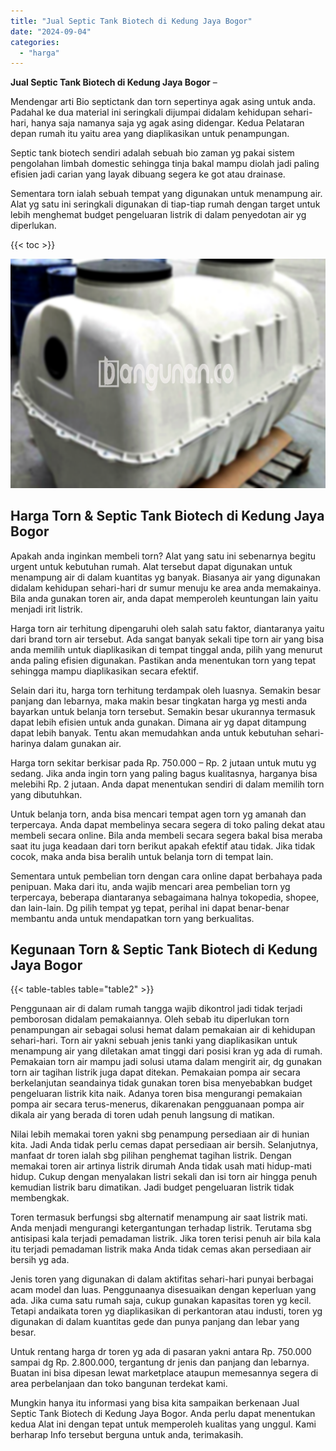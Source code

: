 ```yaml
---
title: "Jual Septic Tank Biotech di Kedung Jaya Bogor"
date: "2024-09-04"
categories: 
  - "harga"
---
```


**Jual Septic Tank Biotech di Kedung Jaya Bogor** –

Mendengar arti Bio septictank dan torn sepertinya agak asing untuk anda. Padahal ke dua material ini seringkali dijumpai didalam kehidupan sehari-hari, hanya saja namanya saja yg agak asing didengar. Kedua Pelataran depan rumah itu yaitu area yang diaplikasikan untuk penampungan.

Septic tank biotech sendiri adalah sebuah bio zaman yg pakai sistem pengolahan limbah domestic sehingga tinja bakal mampu diolah jadi paling efisien jadi carian yang layak dibuang segera ke got atau drainase.

Sementara torn ialah sebuah tempat yang digunakan untuk menampung air. Alat yg satu ini seringkali digunakan di tiap-tiap rumah dengan target untuk lebih menghemat budget pengeluaran listrik di dalam penyedotan air yg diperlukan.

{{< toc >}}

![Jual Septic Tank Biotech di Kedung Jaya Bogor](/images/jual-bio-septictank-37.png)

## Harga Torn & Septic Tank Biotech di Kedung Jaya Bogor

Apakah anda inginkan membeli torn? Alat yang satu ini sebenarnya begitu urgent untuk kebutuhan rumah. Alat tersebut dapat digunakan untuk menampung air di dalam kuantitas yg banyak. Biasanya air yang digunakan didalam kehidupan sehari-hari dr sumur menuju ke area anda memakainya. Bila anda gunakan toren air, anda dapat memperoleh keuntungan lain yaitu menjadi irit listrik.

Harga torn air terhitung dipengaruhi oleh salah satu faktor, diantaranya yaitu dari brand torn air tersebut. Ada sangat banyak sekali tipe torn air yang bisa anda memilih untuk diaplikasikan di tempat tinggal anda, pilih yang menurut anda paling efisien digunakan. Pastikan anda menentukan torn yang tepat sehingga mampu diaplikasikan secara efektif.

Selain dari itu, harga torn terhitung terdampak oleh luasnya. Semakin besar panjang dan lebarnya, maka makin besar tingkatan harga yg mesti anda bayarkan untuk belanja torn tersebut. Semakin besar ukurannya termasuk dapat lebih efisien untuk anda gunakan. Dimana air yg dapat ditampung dapat lebih banyak. Tentu akan memudahkan anda untuk kebutuhan sehari-harinya dalam gunakan air.

Harga torn sekitar berkisar pada Rp. 750.000 – Rp. 2 jutaan untuk mutu yg sedang. Jika anda ingin torn yang paling bagus kualitasnya, harganya bisa melebihi Rp. 2 jutaan. Anda dapat menentukan sendiri di dalam memilih torn yang dibutuhkan.

Untuk belanja torn, anda bisa mencari tempat agen torn yg amanah dan terpercaya. Anda dapat membelinya secara segera di toko paling dekat atau membeli secara online. Bila anda membeli secara segera bakal bisa meraba saat itu juga keadaan dari torn berikut apakah efektif atau tidak. Jika tidak cocok, maka anda bisa beralih untuk belanja torn di tempat lain.

Sementara untuk pembelian torn dengan cara online dapat berbahaya pada penipuan. Maka dari itu, anda wajib mencari area pembelian torn yg terpercaya, beberapa diantaranya sebagaimana halnya tokopedia, shopee, dan lain-lain. Dg pilih tempat yg tepat, perihal ini dapat benar-benar membantu anda untuk mendapatkan torn yang berkualitas.

## Kegunaan Torn & Septic Tank Biotech di Kedung Jaya Bogor

{{< table-tables table="table2" >}}

Penggunaan air di dalam rumah tangga wajib dikontrol jadi tidak terjadi pemborosan didalam pemakaiannya. Oleh sebab itu diperlukan torn penampungan air sebagai solusi hemat dalam pemakaian air di kehidupan sehari-hari. Torn air yakni sebuah jenis tanki yang diaplikasikan untuk menampung air yang diletakan amat tinggi dari posisi kran yg ada di rumah. Pemakaian torn air mampu jadi solusi utama dalam mengirit air, dg gunakan torn air tagihan listrik juga dapat ditekan. Pemakaian pompa air secara berkelanjutan seandainya tidak gunakan toren bisa menyebabkan budget pengeluaran listrik kita naik. Adanya toren bisa mengurangi pemakaian pompa air secara terus-menerus, dikarenakan pengguanaan pompa air dikala air yang berada di toren udah penuh langsung di matikan.

Nilai lebih memakai toren yakni sbg penampung persediaan air di hunian kita. Jadi Anda tidak perlu cemas dapat persediaan air bersih. Selanjutnya, manfaat dr toren ialah sbg pilihan penghemat tagihan listrik. Dengan memakai toren air artinya listrik dirumah Anda tidak usah mati hidup-mati hidup. Cukup dengan menyalakan listri sekali dan isi torn air hingga penuh kemudian listrik baru dimatikan. Jadi budget pengeluaran listrik tidak membengkak.

Toren termasuk berfungsi sbg alternatif menampung air saat listrik mati. Anda menjadi mengurangi ketergantungan terhadap listrik. Terutama sbg antisipasi kala terjadi pemadaman listrik. Jika toren terisi penuh air bila kala itu terjadi pemadaman listrik maka Anda tidak cemas akan persediaan air bersih yg ada.

Jenis toren yang digunakan di dalam aktifitas sehari-hari punyai berbagai acam model dan luas. Penggunaanya disesuaikan dengan keperluan yang ada. Jika cuma satu rumah saja, cukup gunakan kapasitas toren yg kecil. Tetapi andaikata toren yg diaplikasikan di perkantoran atau industi, toren yg digunakan di dalam kuantitas gede dan punya panjang dan lebar yang besar.

Untuk rentang harga dr toren yg ada di pasaran yakni antara Rp. 750.000 sampai dg Rp. 2.800.000, tergantung dr jenis dan panjang dan lebarnya. Buatan ini bisa dipesan lewat marketplace ataupun memesannya segera di area perbelanjaan dan toko bangunan terdekat kami.

Mungkin hanya itu informasi yang bisa kita sampaikan berkenaan Jual Septic Tank Biotech di Kedung Jaya Bogor. Anda perlu dapat menentukan kedua Alat ini dengan tepat untuk memperoleh kualitas yang unggul. Kami berharap Info tersebut berguna untuk anda, terimakasih.
